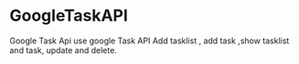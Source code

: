 # GoogleTaskAPI
Google Task Api 
use google Task API Add tasklist , add task ,show tasklist and task, update and delete.
